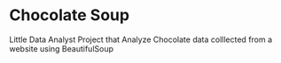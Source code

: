 # Chocolate Soup
Little Data Analyst Project that Analyze Chocolate data colllected from a website using BeautifulSoup
